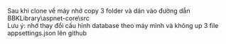Sau khi clone về máy nhớ copy 3 folder và dán vào đường dẫn BBKLibrary\aspnet-core\src\
Lưu ý: nhớ thay đổi cấu hình database theo máy mình và không up 3 file appsettings.json lên github